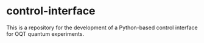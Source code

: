 # control-interface
This is a repository for the development of a Python-based control interface for OQT quantum experiments.
